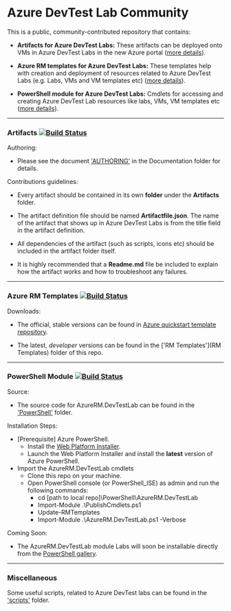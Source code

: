 # Azure DevTest Lab Community
This is a public, community-contributed repository that contains:
- **Artifacts for Azure DevTest Labs:** These artifacts can be deployed onto VMs in Azure DevTest Labs in the new Azure portal ([more details](#artifacts)).

- **Azure RM templates for Azure DevTest Labs:** These templates help with creation and deployment of resources related to Azure DevTest Labs (e.g. Labs, VMs and VM templates etc) ([more details](#azure-rm-templates)).

- **PowerShell module for Azure DevTest Labs:** Cmdlets for accessing and creating Azure DevTest Lab resources like labs, VMs, VM templates etc ([more details](#powershell-module)).

---
### Artifacts [![Build Status](http://dtl-internal-ci.westus.cloudapp.azure.com:8080/job/Artifacts-Acceptance-Test/badge/icon?style=plastic)](http://dtl-internal-ci.westus.cloudapp.azure.com:8080/job/Artifacts-Acceptance-Test/)
Authoring:
- Please see the document ['AUTHORING'](Documentation/AUTHORING.md) in the Documentation folder for details.

Contributions guidelines:
- Every artifact should be contained in its own **folder** under the **Artifacts** folder.

- The artifact definition file should be named **Artifactfile.json**. The name of the artifact that shows up in Azure DevTest Labs is from the title field in the artifact definition.

- All dependencies of the artifact (such as scripts, icons etc) should be included in the artifact folder itself.

- It is highly recommended that a **Readme.md** file be included to explain how the artifact works and how to troubleshoot any failures.

---
### Azure RM Templates [![Build Status](http://dtl-internal-ci.westus.cloudapp.azure.com:8080/job/ARMTemplates-Acceptance-Test/badge/icon?style=plastic)](http://dtl-internal-ci.westus.cloudapp.azure.com:8080/job/ARMTemplates-Acceptance-Test/)
Downloads:
- The official, stable versions can be found in [Azure quickstart template repository](https://github.com/Azure/azure-quickstart-templates).

- The latest, *developer* versions can be found in the ['RM Templates'](RM Templates) folder of this repo.

---
### PowerShell Module [![Build Status](http://dtl-internal-ci.westus.cloudapp.azure.com:8080/job/PowerShell-Acceptance-Test/badge/icon?style=plastic)](http://dtl-internal-ci.westus.cloudapp.azure.com:8080/job/PowerShell-Acceptance-Test/)
Source:
- The source code for AzureRM.DevTestLab can be found in the ['PowerShell'](powershell) folder.

Installation Steps:
- [Prerequisite] Azure PowerShell.
  - Install the [Web Platform Installer](http://www.microsoft.com/web/downloads/platform.aspx).
  - Launch the Web Platform Installer and install the **latest** version of Azure PowerShell.
- Import the AzureRM.DevTestLab cmdlets
  - Clone this repo on your machine.
  - Open PowerShell console (or PowerShell_ISE) as admin and run the following commands:
    - cd [path to local repo]\\PowerShell\\AzureRM.DevTestLab
    - Import-Module .\\PublishCmdlets.ps1
    - Update-RMTemplates
    - Import-Module .\\AzureRM.DevTestLab.ps1 -Verbose

Coming Soon:
- The AzureRM.DevTestLab module Labs will soon be installable directly from the [PowerShell gallery](https://www.powershellgallery.com).

---
### Miscellaneous

Some useful scripts, related to Azure DevTest labs can be found in the ['scripts'](scripts) folder.
